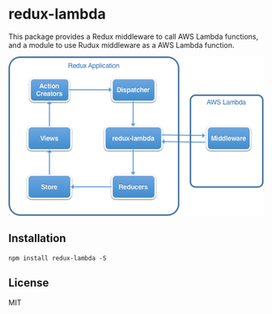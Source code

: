 # redux-lambda

This package provides a Redux middleware to call AWS Lambda functions, and a module to use Rudux middleware as a AWS Lambda function.

![redux-lambda-diagram.png](redux-lambda-diagram.png)

## Installation

```
npm install redux-lambda -S
```

## License

MIT
